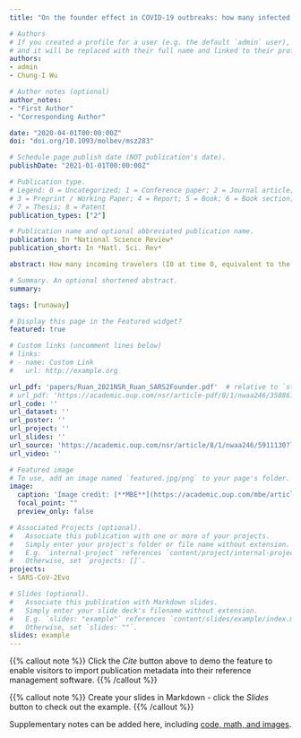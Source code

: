 ```yaml
---
title: "On the founder effect in COVID-19 outbreaks: how many infected travelers may have started them all?"

# Authors
# If you created a profile for a user (e.g. the default `admin` user), write the username (folder name) here 
# and it will be replaced with their full name and linked to their profile.
authors:
- admin
- Chung-I Wu

# Author notes (optional)
author_notes:
- "First Author"
- "Corresponding Author"

date: "2020-04-01T00:00:00Z"
doi: "doi.org/10.1093/molbev/msz283"

# Schedule page publish date (NOT publication's date).
publishDate: "2021-01-01T00:00:00Z"

# Publication type.
# Legend: 0 = Uncategorized; 1 = Conference paper; 2 = Journal article;
# 3 = Preprint / Working Paper; 4 = Report; 5 = Book; 6 = Book section;
# 7 = Thesis; 8 = Patent
publication_types: ["2"]

# Publication name and optional abbreviated publication name.
publication: In *National Science Review*
publication_short: In *Natl. Sci. Rev*

abstract: How many incoming travelers (I0 at time 0, equivalent to the ‘founders’ in evolutionary genetics) infected with SARS-CoV-2 who visit or return to a region could have started the epidemic of that region? I0 would be informative about the initiation and progression of epidemics. To obtain I0, we analyze the genetic divergence among viral populations of different regions. By applying the ‘individual-output’ model of genetic drift to the SARS-CoV-2 diversities, we obtain I0 <10, which could have been achieved by one infected traveler in a long-distance flight.The conclusion is robust regardless of the source population, the continuation of inputs (It for t>0) or the fitness of the variants.With such a tiny trickle of human movement igniting many outbreaks, the crucial stage of repressing an epidemic in any region should, therefore, be the very first sign of local contagion when positive cases first become identifiable.The implications of the highly ‘portable’ epidemics, including their early evolution prior to any outbreak, are explored in the companion study (Ruan et al., personal communication).

# Summary. An optional shortened abstract.
summary:

tags: [runaway]

# Display this page in the Featured widget?
featured: true

# Custom links (uncomment lines below)
# links:
# - name: Custom Link
#   url: http://example.org

url_pdf: 'papers/Ruan_2021NSR_Ruan_SARS2Founder.pdf'  # relative to `static/media/` folder
# url_pdf: 'https://academic.oup.com/nsr/article-pdf/8/1/nwaa246/35886122/nwaa246.pdf'
url_code: ''
url_dataset: ''
url_poster: ''
url_project: ''
url_slides: ''
url_source: 'https://academic.oup.com/nsr/article/8/1/nwaa246/5911130?login=true'
url_video: ''

# Featured image
# To use, add an image named `featured.jpg/png` to your page's folder. 
image:
  caption: 'Image credit: [**MBE**](https://academic.oup.com/mbe/article/37/4/1007/5645182)'
  focal_point: ""
  preview_only: false

# Associated Projects (optional).
#   Associate this publication with one or more of your projects.
#   Simply enter your project's folder or file name without extension.
#   E.g. `internal-project` references `content/project/internal-project/index.md`.
#   Otherwise, set `projects: []`.
projects:
- SARS-CoV-2Evo

# Slides (optional).
#   Associate this publication with Markdown slides.
#   Simply enter your slide deck's filename without extension.
#   E.g. `slides: "example"` references `content/slides/example/index.md`.
#   Otherwise, set `slides: ""`.
slides: example
---
```


{{% callout note %}}
Click the *Cite* button above to demo the feature to enable visitors to import publication metadata into their reference management software.
{{% /callout %}}

{{% callout note %}}
Create your slides in Markdown - click the *Slides* button to check out the example.
{{% /callout %}}

Supplementary notes can be added here, including [code, math, and images](https://wowchemy.com/docs/writing-markdown-latex/).
